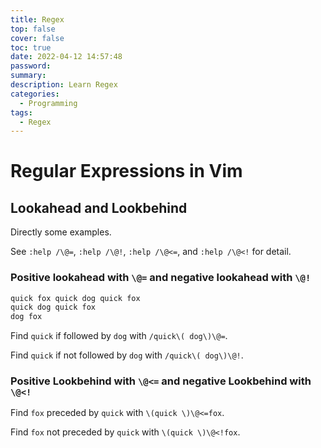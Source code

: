 ```yaml
---
title: Regex
top: false
cover: false
toc: true
date: 2022-04-12 14:57:48
password:
summary:
description: Learn Regex
categories:
  - Programming
tags:
  - Regex
---
```


# Regular Expressions in Vim

## Lookahead and Lookbehind

Directly some examples.

See `:help /\@=`, `:help /\@!`, `:help /\@<=`, and `:help /\@<!` for detail.

### Positive lookahead with `\@=` and negative lookahead with `\@!`

```tex
quick fox quick dog quick fox
quick dog quick fox
dog fox
```

Find `quick` if followed by `dog` with `/quick\( dog\)\@=`.

Find `quick` if not followed by `dog` with `/quick\( dog\)\@!`.

### Positive Lookbehind with `\@<=` and negative Lookbehind with `\@<!`

Find `fox` preceded by `quick` with `\(quick \)\@<=fox`.

Find `fox` not preceded by `quick` with `\(quick \)\@<!fox`.
